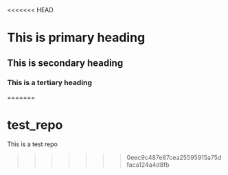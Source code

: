 <<<<<<< HEAD
# This is primary heading
## This is secondary heading
### This is a tertiary heading
=======
# test_repo
This is a test repo
>>>>>>> 0eec9c487e87cea25595915a75dfaca124a4d8fb
